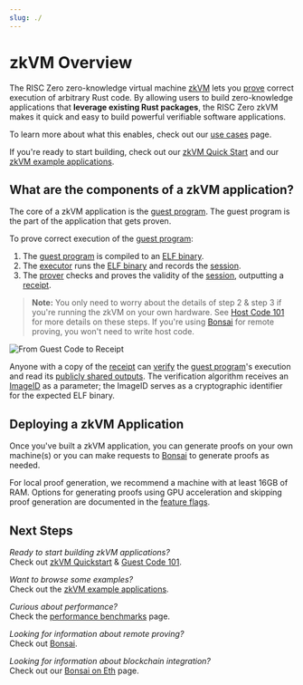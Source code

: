 ```yaml
---
slug: ./
---
```


# zkVM Overview

The RISC Zero zero-knowledge virtual machine [zkVM] lets you [prove]
correct execution of arbitrary Rust code. By allowing users to build
zero-knowledge applications that **leverage existing Rust packages**, the RISC
Zero zkVM makes it quick and easy to build powerful verifiable software
applications.

To learn more about what this enables, check out our [use cases] page.

If you're ready to start building, check out our [zkVM Quick Start][quickstart]
and our [zkVM example applications][examples].

## What are the components of a zkVM application?

The core of a zkVM application is the [guest program].
The guest program is the part of the application that gets proven.

To prove correct execution of the [guest program]:

1. The [guest program] is compiled to an [ELF binary]. <br />
2. The [executor] runs the [ELF binary] and records the [session].
3. The [prover] checks and proves the validity of the [session], outputting a
   [receipt].

> **Note:** You only need to worry about the details of step 2 & step 3 if
> you're running the zkVM on your own hardware. See [Host Code 101][host program] for more details on these steps. If you're using [Bonsai] for remote
> proving, you won't need to write host code.

![From Guest Code to Receipt](/diagrams/from-rust-to-receipt.png)

Anyone with a copy of the [receipt] can [verify] the [guest program]'s execution
and read its [publicly shared outputs][journal]. The verification algorithm
receives an [ImageID] as a parameter; the ImageID serves as a cryptographic
identifier for the expected ELF binary.

## Deploying a zkVM Application

Once you've built a zkVM application, you can generate proofs on your own
machine(s) or you can make requests to [Bonsai] to generate proofs as needed.

For local proof generation, we recommend a machine with at least 16GB of RAM.
Options for generating proofs using GPU acceleration and skipping proof
generation are documented in the [feature flags].

## Next Steps

_Ready to start building zkVM applications?_ <br />
Check out [zkVM Quickstart][quickstart] & [Guest Code 101][guest program].

_Want to browse some examples?_ <br />
Check out the [zkVM example applications][examples].

_Curious about performance?_ <br />
Check the [performance benchmarks][benchmarks] page.

_Looking for information about remote proving?_ <br />
Check out [Bonsai].

_Looking for information about blockchain integration?_ <br />
Check out our [Bonsai on Eth] page.

[benchmarks]: ./benchmarks.md
[Bonsai]: ../generating-proofs/remote-proving.md
[Bonsai on Eth]: ../blockchain-integration/bonsai-on-eth.md
[ELF binary]: /terminology#elf-binary
[examples]: ./examples.md
[executor]: /terminology#executor
[feature flags]: https://github.com/risc0/risc0#feature-flags
[guest program]: ./guest-code-101.md
[host program]: ./host-code-101.md
[imageID]: /terminology#image-id
[journal]: /terminology#journal
[prove]: /terminology#validity-proof
[prover]: /terminology#prover
[quickstart]: ./quickstart.md
[receipt]: ./receipts.md
[session]: /terminology#session
[use cases]: ../use-cases.md
[verify]: /terminology#verify
[zkVM]: /terminology#zero-knowledge-virtual-machine-zkvm
